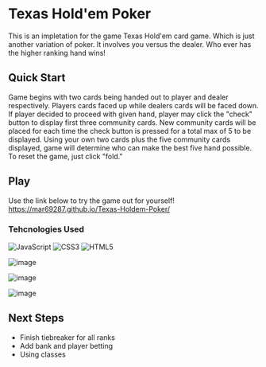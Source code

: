 # Texas Hold'em Poker
This is an impletation for the game Texas Hold'em card game. Which is just another variation of poker. It involves you versus the dealer. Who ever has the higher ranking hand wins!

## Quick Start
Game begins with two cards being handed out to player and dealer respectively. Players cards faced up while dealers cards will be faced down. If player decided to proceed with given hand, player may click the "check" button to display first three community cards. New community cards will be placed for each time the check button is pressed for a total max of 5 to be displayed. Using your own two cards plus the five community cards displayed, game will determine who can make the best five hand possible. To reset the game, just click "fold."

## Play
Use the link below to try the game out for yourself! <br>
https://mar69287.github.io/Texas-Holdem-Poker/

### Tehcnologies Used
![JavaScript](https://img.shields.io/badge/javascript-%23323330.svg?style=for-the-badge&logo=javascript&logoColor=%23F7DF1E)
![CSS3](https://img.shields.io/badge/css3-%231572B6.svg?style=for-the-badge&logo=css3&logoColor=white)
![HTML5](https://img.shields.io/badge/html5-%23E34F26.svg?style=for-the-badge&logo=html5&logoColor=white)

![image](https://user-images.githubusercontent.com/104735283/210905344-eb8bb90f-1ae1-40f5-982c-df4345ad3e8d.png)

![image](https://user-images.githubusercontent.com/104735283/210909471-baa1e3d8-ca76-4765-8000-e3523e34d349.png)

![image](https://user-images.githubusercontent.com/104735283/211057305-d8f7089f-4aa5-4938-8b4c-0e3d5cea24dc.png)

## Next Steps
* Finish tiebreaker for all ranks
* Add bank and player betting
* Using classes 
